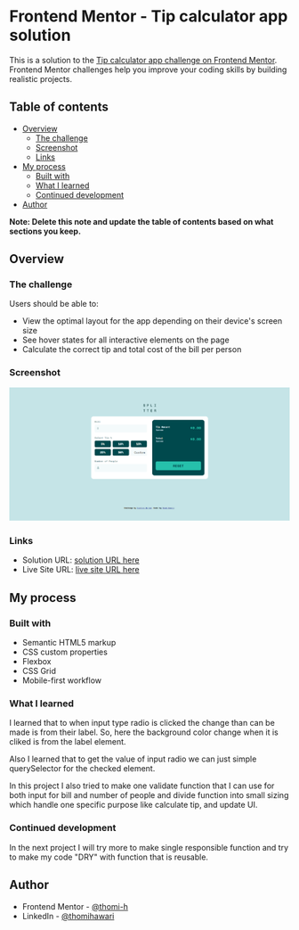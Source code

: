 # Frontend Mentor - Tip calculator app solution

This is a solution to the [Tip calculator app challenge on Frontend Mentor](https://www.frontendmentor.io/challenges/tip-calculator-app-ugJNGbJUX). Frontend Mentor challenges help you improve your coding skills by building realistic projects.

## Table of contents

- [Overview](#overview)
  - [The challenge](#the-challenge)
  - [Screenshot](#screenshot)
  - [Links](#links)
- [My process](#my-process)
  - [Built with](#built-with)
  - [What I learned](#what-i-learned)
  - [Continued development](#continued-development)
- [Author](#author)

**Note: Delete this note and update the table of contents based on what sections you keep.**

## Overview

### The challenge

Users should be able to:

- View the optimal layout for the app depending on their device's screen size
- See hover states for all interactive elements on the page
- Calculate the correct tip and total cost of the bill per person

### Screenshot

![](./screenshot.png)

### Links

- Solution URL: [solution URL here](https://github.com/thomi-h/frontend-mentor-tip-calculator)
- Live Site URL: [live site URL here](https://thomi-h.github.io/frontend-mentor-tip-calculator/)

## My process

### Built with

- Semantic HTML5 markup
- CSS custom properties
- Flexbox
- CSS Grid
- Mobile-first workflow

### What I learned

I learned that to when input type radio is clicked the change than can be made is from their label. So, here the background color change when it is cliked is from the label element.

Also I learned that to get the value of input radio we can just simple querySelector for the checked element.

In this project I also tried to make one validate function that I can use for both input for bill and number of people and divide function into small sizing which handle one specific purpose like calculate tip, and update UI.

### Continued development

In the next project I will try more to make single responsible function and try to make my code "DRY" with function that is reusable.

## Author

- Frontend Mentor - [@thomi-h](https://www.frontendmentor.io/profile/thomi-h)
- LinkedIn - [@thomihawari](https://www.linkedin.com/in/thomihawari/)
